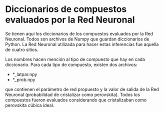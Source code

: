 <h1> Diccionarios de compuestos evaluados por la Red Neuronal </h1>

Se tienen aquí los diccionarios de los compuestos evaluados por la Red Neuronal. Todos son archivos de Numpy que guardan diccionarios de Python. La Red Neuronal utilizada para hacer estas inferencias fue aquella de cuatro sitios.

Los nombres hacen mención al tipo de compuesto que hay en cada diccionario. Para cada tipo de compuesto, existen dos archivos:

<ul>
  <li>*_latpar.npy</li>
  <li>*_prob.npy</li>
</ul>

que contienen el parámetro de red propuesto y la valor de salida de la Red Neuronal (probabilidad de cristalizar como perovskita). Todos los compuestos fueron evaluados considerando que cristalizaban como perovskita cúbica ideal.

